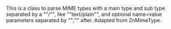 This is a class to parse MIME types with a main type and sub type separated by a ""/"", like ""text/plain"", and optional name=value parameters separated by "";"" after. Adapted from ZnMimeType.